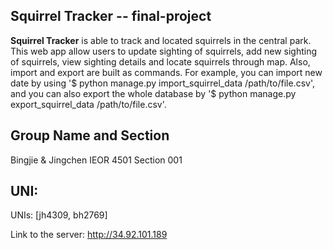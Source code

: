 ## Squirrel Tracker -- final-project

**Squirrel Tracker** is able to track and located squirrels in the central park. This web app allow users to update sighting of squirrels, add new sighting of squirrels, view sighting details and locate squirrels through map. Also, import and export are built as commands. For example, you can import new date by using '$ python manage.py import_squirrel_data /path/to/file.csv', and you can also export the whole database by '$ python manage.py export_squirrel_data /path/to/file.csv'.

## Group Name and Section

Bingjie & Jingchen IEOR 4501 Section 001

## UNI:

UNIs: [jh4309, bh2769]

Link to the server:
http://34.92.101.189
